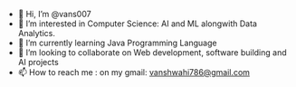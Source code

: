 - 👋 Hi, I’m @vans007
- 👀 I’m interested in Computer Science: AI and ML alongwith Data Analytics. 
- 🌱 I’m currently learning Java Programming Language
- 💞️ I’m looking to collaborate on Web development, software building and AI projects
- 📫 How to reach me : on my gmail: vanshwahi786@gmail.com

<!---
vans007/vans007 is a ✨ special ✨ repository because its `README.md` (this file) appears on your GitHub profile.
You can click the Preview link to take a look at your changes.
--->

